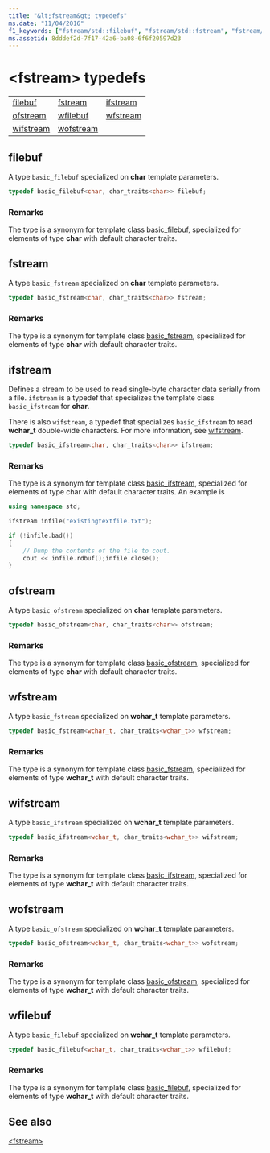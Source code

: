 ```yaml
---
title: "&lt;fstream&gt; typedefs"
ms.date: "11/04/2016"
f1_keywords: ["fstream/std::filebuf", "fstream/std::fstream", "fstream/std::ifstream", "fstream/std::ofstream", "fstream/std::wfilebuf", "fstream/std::wfstream", "fstream/std::wifstream", "fstream/std::wofstream"]
ms.assetid: 8dddef2d-7f17-42a6-ba08-6f6f20597d23
---
```

# &lt;fstream&gt; typedefs

||||
|-|-|-|
|[filebuf](#filebuf)|[fstream](#fstream)|[ifstream](#ifstream)|
|[ofstream](#ofstream)|[wfilebuf](#wfilebuf)|[wfstream](#wfstream)|
|[wifstream](#wifstream)|[wofstream](#wofstream)|

## <a name="filebuf"></a>  filebuf

A type `basic_filebuf` specialized on **char** template parameters.

```cpp
typedef basic_filebuf<char, char_traits<char>> filebuf;
```

### Remarks

The type is a synonym for template class [basic_filebuf](../standard-library/basic-filebuf-class.md), specialized for elements of type **char** with default character traits.

## <a name="fstream"></a>  fstream

A type `basic_fstream` specialized on **char** template parameters.

```cpp
typedef basic_fstream<char, char_traits<char>> fstream;
```

### Remarks

The type is a synonym for template class [basic_fstream](../standard-library/basic-fstream-class.md), specialized for elements of type **char** with default character traits.

## <a name="ifstream"></a>  ifstream

Defines a stream to be used to read single-byte character data serially from a file. `ifstream` is a typedef that specializes the template class `basic_ifstream` for **char**.

There is also `wifstream`, a typedef that specializes `basic_ifstream` to read **wchar_t** double-wide characters. For more information, see [wifstream](../standard-library/fstream-typedefs.md#wifstream).

```cpp
typedef basic_ifstream<char, char_traits<char>> ifstream;
```

### Remarks

The type is a synonym for template class [basic_ifstream](../standard-library/basic-ifstream-class.md), specialized for elements of type char with default character traits. An example is

```cpp
using namespace std;

ifstream infile("existingtextfile.txt");

if (!infile.bad())
{
    // Dump the contents of the file to cout.
    cout << infile.rdbuf();infile.close();
}
```

## <a name="ofstream"></a>  ofstream

A type `basic_ofstream` specialized on **char** template parameters.

```cpp
typedef basic_ofstream<char, char_traits<char>> ofstream;
```

### Remarks

The type is a synonym for template class [basic_ofstream](../standard-library/basic-ofstream-class.md), specialized for elements of type **char** with default character traits.

## <a name="wfstream"></a>  wfstream

A type `basic_fstream` specialized on **wchar_t** template parameters.

```cpp
typedef basic_fstream<wchar_t, char_traits<wchar_t>> wfstream;
```

### Remarks

The type is a synonym for template class [basic_fstream](../standard-library/basic-fstream-class.md), specialized for elements of type **wchar_t** with default character traits.

## <a name="wifstream"></a>  wifstream

A type `basic_ifstream` specialized on **wchar_t** template parameters.

```cpp
typedef basic_ifstream<wchar_t, char_traits<wchar_t>> wifstream;
```

### Remarks

The type is a synonym for template class [basic_ifstream](../standard-library/basic-ifstream-class.md), specialized for elements of type **wchar_t** with default character traits.

## <a name="wofstream"></a>  wofstream

A type `basic_ofstream` specialized on **wchar_t** template parameters.

```cpp
typedef basic_ofstream<wchar_t, char_traits<wchar_t>> wofstream;
```

### Remarks

The type is a synonym for template class [basic_ofstream](../standard-library/basic-ofstream-class.md), specialized for elements of type **wchar_t** with default character traits.

## <a name="wfilebuf"></a>  wfilebuf

A type `basic_filebuf` specialized on **wchar_t** template parameters.

```cpp
typedef basic_filebuf<wchar_t, char_traits<wchar_t>> wfilebuf;
```

### Remarks

The type is a synonym for template class [basic_filebuf](../standard-library/basic-filebuf-class.md), specialized for elements of type **wchar_t** with default character traits.

## See also

[\<fstream>](../standard-library/fstream.md)
